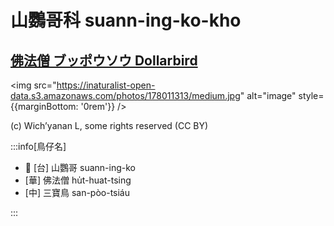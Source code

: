 # 山鸚哥科 suann-ing-ko-kho

## [佛法僧 ブッポウソウ Dollarbird](https://ebird.org/species/dollar1)

<img src="https://inaturalist-open-data.s3.amazonaws.com/photos/178011313/medium.jpg" alt="image" style={{marginBottom: '0rem'}} />

<p className="image-caption">
(c) Wich’yanan L, some rights reserved (CC BY)
</p>

:::info[鳥仔名]

- 🎯 [台] 山鸚哥 suann-ing-ko
- [華] 佛法僧 hu̍t-huat-tsing
- [中] 三寶鳥 san-pòo-tsiáu

:::
